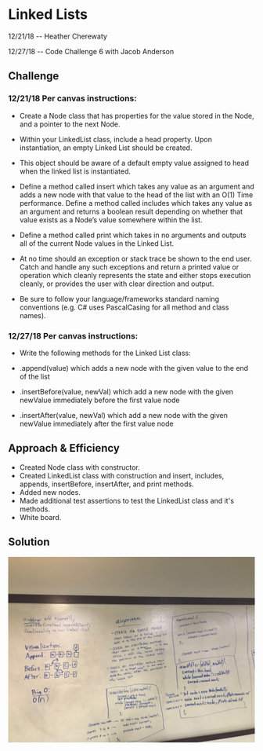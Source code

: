 # Linked Lists
12/21/18 -- Heather Cherewaty 

12/27/18 -- Code Challenge 6 with Jacob Anderson

## Challenge
### 12/21/18 Per canvas instructions:  

* Create a Node class that has properties for the value stored in the Node, and a pointer to the next Node.

* Within your LinkedList class, include a head property. Upon instantiation, an empty Linked List should be created.

* This object should be aware of a default empty value assigned to head when the linked list is instantiated.

* Define a method called insert which takes any value as an argument and adds a new node with that value to the head of the list with an O(1) Time performance.
Define a method called includes which takes any value as an argument and returns a boolean result depending on whether that value exists as a Node’s value somewhere within the list.

* Define a method called print which takes in no arguments and outputs all of the current Node values in the Linked List.

* At no time should an exception or stack trace be shown to the end user. Catch and handle any such exceptions and return a printed value or operation which cleanly represents the state and either stops execution cleanly, or provides the user with clear direction and output.

* Be sure to follow your language/frameworks standard naming conventions (e.g. C# uses PascalCasing for all method and class names).

### 12/27/18 Per canvas instructions:  
* Write the following methods for the Linked List class:

* .append(value) which adds a new node with the given value to the end of the list

* .insertBefore(value, newVal) which add a new node with the given newValue immediately before the first value node

* .insertAfter(value, newVal) which add a new node with the given newValue immediately after the first value node

## Approach & Efficiency

* Created Node class with constructor.
* Created LinkedList class with construction and insert, includes, appends, insertBefore, insertAfter, and print methods.
* Added new nodes.
* Made additional test assertions to test the LinkedList class and it's methods.
* White board.

## Solution
![LL Insertions Image](ll_insertions.jpg)